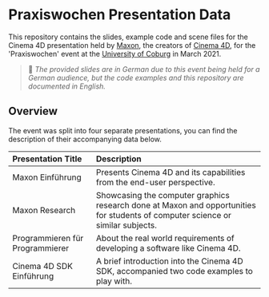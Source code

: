 # Praxiswochen Presentation Data

 This repository contains the slides, example code and scene files for the Cinema 4D presentation held by [Maxon](https://www.maxon.net/en/), the creators of [Cinema 4D](https://www.maxon.net/en/cinema-4d), for the 'Praxiswochen' event at the [University of Coburg](https://www.hs-coburg.de/studium/bachelor/technik-informatik/visual-computing.html) in March 2021.
 
> :memo: *The provided slides are in German due to this event being held for a German audience, but the code examples and this repository are documented in English.*

## Overview

The event was split into four separate presentations, you can find the description of their accompanying data below.

| Presentation Title | Description |
| :- | :- |
| Maxon Einführung | Presents Cinema 4D and its capabilities from the end-user perspective. |
| Maxon Research | Showcasing the computer graphics research done at Maxon and opportunities for students of computer science or similar subjects. |
| Programmieren für Programmierer | About the real world requirements of developing a software like Cinema 4D.
| Cinema 4D SDK Einführung | A brief introduction into the Cinema 4D SDK, accompanied two code examples to play with. |